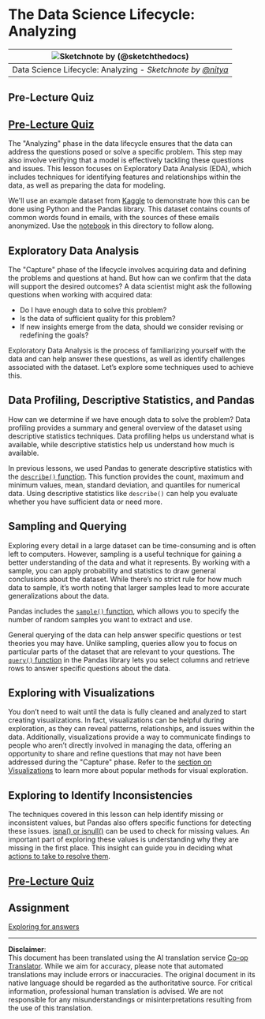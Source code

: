<!--
CO_OP_TRANSLATOR_METADATA:
{
  "original_hash": "d92f57eb110dc7f765c05cbf0f837c77",
  "translation_date": "2025-08-31T11:00:04+00:00",
  "source_file": "4-Data-Science-Lifecycle/15-analyzing/README.md",
  "language_code": "en"
}
-->
# The Data Science Lifecycle: Analyzing

|![ Sketchnote by [(@sketchthedocs)](https://sketchthedocs.dev) ](../../sketchnotes/15-Analyzing.png)|
|:---:|
| Data Science Lifecycle: Analyzing - _Sketchnote by [@nitya](https://twitter.com/nitya)_ |

## Pre-Lecture Quiz

## [Pre-Lecture Quiz](https://purple-hill-04aebfb03.1.azurestaticapps.net/quiz/28)

The "Analyzing" phase in the data lifecycle ensures that the data can address the questions posed or solve a specific problem. This step may also involve verifying that a model is effectively tackling these questions and issues. This lesson focuses on Exploratory Data Analysis (EDA), which includes techniques for identifying features and relationships within the data, as well as preparing the data for modeling.

We'll use an example dataset from [Kaggle](https://www.kaggle.com/balaka18/email-spam-classification-dataset-csv/version/1) to demonstrate how this can be done using Python and the Pandas library. This dataset contains counts of common words found in emails, with the sources of these emails anonymized. Use the [notebook](../../../../4-Data-Science-Lifecycle/15-analyzing/notebook.ipynb) in this directory to follow along.

## Exploratory Data Analysis

The "Capture" phase of the lifecycle involves acquiring data and defining the problems and questions at hand. But how can we confirm that the data will support the desired outcomes? 
A data scientist might ask the following questions when working with acquired data:
-   Do I have enough data to solve this problem?
-   Is the data of sufficient quality for this problem?
-   If new insights emerge from the data, should we consider revising or redefining the goals?

Exploratory Data Analysis is the process of familiarizing yourself with the data and can help answer these questions, as well as identify challenges associated with the dataset. Let’s explore some techniques used to achieve this.

## Data Profiling, Descriptive Statistics, and Pandas
How can we determine if we have enough data to solve the problem? Data profiling provides a summary and general overview of the dataset using descriptive statistics techniques. Data profiling helps us understand what is available, while descriptive statistics help us understand how much is available.

In previous lessons, we used Pandas to generate descriptive statistics with the [`describe()` function](https://pandas.pydata.org/pandas-docs/stable/reference/api/pandas.DataFrame.describe.html). This function provides the count, maximum and minimum values, mean, standard deviation, and quantiles for numerical data. Using descriptive statistics like `describe()` can help you evaluate whether you have sufficient data or need more.

## Sampling and Querying
Exploring every detail in a large dataset can be time-consuming and is often left to computers. However, sampling is a useful technique for gaining a better understanding of the data and what it represents. By working with a sample, you can apply probability and statistics to draw general conclusions about the dataset. While there’s no strict rule for how much data to sample, it’s worth noting that larger samples lead to more accurate generalizations about the data.

Pandas includes the [`sample()` function](https://pandas.pydata.org/pandas-docs/stable/reference/api/pandas.DataFrame.sample.html), which allows you to specify the number of random samples you want to extract and use.

General querying of the data can help answer specific questions or test theories you may have. Unlike sampling, queries allow you to focus on particular parts of the dataset that are relevant to your questions. The [`query()` function](https://pandas.pydata.org/pandas-docs/stable/reference/api/pandas.DataFrame.query.html) in the Pandas library lets you select columns and retrieve rows to answer specific questions about the data.

## Exploring with Visualizations
You don’t need to wait until the data is fully cleaned and analyzed to start creating visualizations. In fact, visualizations can be helpful during exploration, as they can reveal patterns, relationships, and issues within the data. Additionally, visualizations provide a way to communicate findings to people who aren’t directly involved in managing the data, offering an opportunity to share and refine questions that may not have been addressed during the "Capture" phase. Refer to the [section on Visualizations](../../../../../../../../../3-Data-Visualization) to learn more about popular methods for visual exploration.

## Exploring to Identify Inconsistencies
The techniques covered in this lesson can help identify missing or inconsistent values, but Pandas also offers specific functions for detecting these issues. [isna() or isnull()](https://pandas.pydata.org/pandas-docs/stable/reference/api/pandas.isna.html) can be used to check for missing values. An important part of exploring these values is understanding why they are missing in the first place. This insight can guide you in deciding what [actions to take to resolve them](../../../../../../../../../2-Working-With-Data/08-data-preparation/notebook.ipynb).

## [Pre-Lecture Quiz](https://purple-hill-04aebfb03.1.azurestaticapps.net/quiz/27)

## Assignment

[Exploring for answers](assignment.md)

---

**Disclaimer**:  
This document has been translated using the AI translation service [Co-op Translator](https://github.com/Azure/co-op-translator). While we aim for accuracy, please note that automated translations may include errors or inaccuracies. The original document in its native language should be regarded as the authoritative source. For critical information, professional human translation is advised. We are not responsible for any misunderstandings or misinterpretations resulting from the use of this translation.